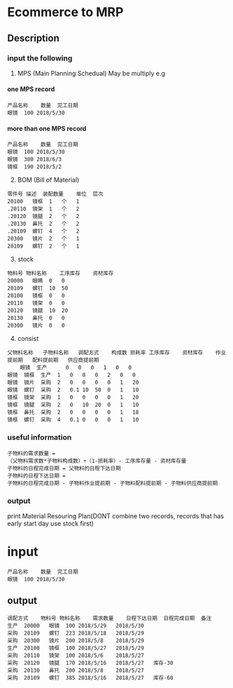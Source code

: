 # Ecommerce to MRP

## Description

### input the following

1. MPS  (Main Planning Schedual) May be multiply
e.g

#### one MPS record

```
产品名称	数量	完工日期
眼镜	100	2018/5/30
```

#### more than one MPS record

```
产品名称	数量	完工日期
眼镜	100	2018/5/30
眼镜	300	2018/6/3
镜框	190	2018/5/2
```

2. BOM (Bill of Material)

```
零件号	描述	装配数量	单位	层次
20100	镜框	1	个	1
.20110	镜架	1	个	2
.20120	镜腿	2	个	2
.20130	鼻托	2	个	2
.20109	螺钉	4	个	2
20300	镜片	2	个	1
20109	螺钉	2	个	1
```

3. stock

```
物料号	物料名称	工序库存	资材库存
20000	眼睛	0	0
20109	螺钉	10	50
20100	镜框	0	0
20110	镜架	0	0
20120	镜腿	10	20
20130	鼻托	0	0
20300	镜片	0	0
```

4. consist

```
父物料名称	子物料名称	调配方式	构成数	损耗率	工序库存	资材库存	作业提前期	配料提前期	供应商提前期
	眼镜	生产		0	0	0	1	0	0
眼镜	镜框	生产	1	0	0	0	2	0	0
眼镜	镜片	采购	2	0	0	0	0	1	20
眼镜	螺钉	采购	2	0.1	10	50	0	1	10
镜框	镜架	采购	1	0	0	0	0	1	20
镜框	镜腿	采购	2	0	10	20	0	1	10
镜框	鼻托	采购	2	0	0	0	0	1	18
镜框	螺钉	采购	4	0.1	0	0	0	1	10
```

### useful information

```
子物料的需求数量 = 
（父物料需求数*子物料构成数）÷（1-损耗率）- 工序库存量 - 资材库存量 
子物料的日程完成日期 = 父物料的日程下达日期
子物料的日程下达日期 = 
子物料的日程完成日期 - 子物料作业提前期 - 子物料配料提前期 - 子物料供应商提前期
```


### output 

print Material Resouring Plan(DONT combine two records, records that has early start day use stock first)

# input

```
产品名称	数量	完工日期
眼镜	100	2018/5/30
```

## output

```
调配方式	物料号	物料名称	需求数量	日程下达日期	日程完成日期	备注
生产	20000	眼镜	100	2018/5/29	2018/5/30	
采购	20109	螺钉	223	2018/5/18	2018/5/29	
采购	20300	镜片	200	2018/5/8	2018/5/29	
生产	20100	镜框	100	2018/5/27	2018/5/29	
采购	20110	镜架	100	2018/5/6	2018/5/27	
采购	20120	镜腿	170	2018/5/16	2018/5/27	库存-30
采购	20130	鼻托	200	2018/5/8	2018/5/27	
采购	20109	螺钉	385	2018/5/16	2018/5/27	库存-60

```
